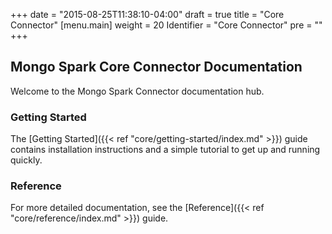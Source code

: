 +++
date = "2015-08-25T11:38:10-04:00"
draft = true
title = "Core Connector"
[menu.main]
  weight = 20
  Identifier = "Core Connector"
  pre = "<i class='fa fa-arrows-h'></i>"
+++

## Mongo Spark Core Connector Documentation

Welcome to the Mongo Spark Connector documentation hub.

### Getting Started

The [Getting Started]({{< ref "core/getting-started/index.md" >}}) guide
contains installation instructions and a simple tutorial to get up and
running quickly.

### Reference

For more detailed documentation, see the
[Reference]({{< ref "core/reference/index.md" >}}) guide.
